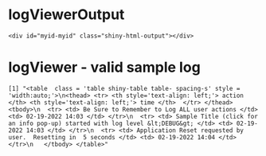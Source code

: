 # logViewerOutput

    <div id="myid-myid" class="shiny-html-output"></div>

# logViewer - valid sample log

    [1] "<table  class = 'table shiny-table table- spacing-s' style = 'width:auto;'>\n<thead> <tr> <th style='text-align: left;'> action </th> <th style='text-align: left;'> time </th>  </tr> </thead> <tbody>\n  <tr> <td> Be Sure to Remember to Log ALL user actions </td> <td> 02-19-2022 14:03 </td> </tr>\n  <tr> <td> Sample Title (click for an info pop-up) started with log level &lt;DEBUG&gt; </td> <td> 02-19-2022 14:03 </td> </tr>\n  <tr> <td> Application Reset requested by user.  Resetting in  5 seconds </td> <td> 02-19-2022 14:04 </td> </tr>\n   </tbody> </table>"

